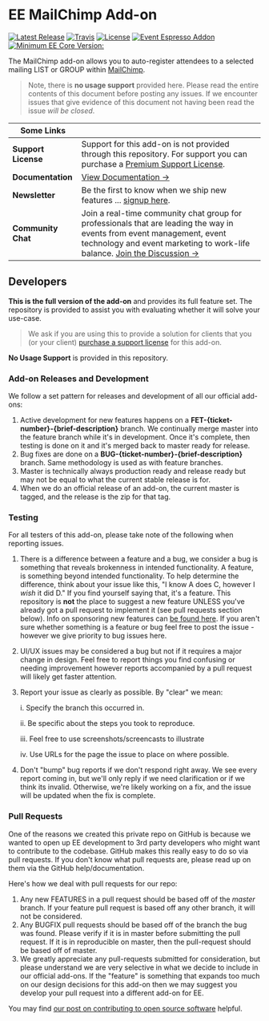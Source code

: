 EE MailChimp Add-on
=========

[![Latest Release](https://img.shields.io/github/tag/eventespresso/eea-mailchimp.svg?style=flat&label=Latest%20Release)](https://github.com/eventespresso/eea-mailchimp/releases)
[![Travis](https://travis-ci.org/eventespresso/eea-mailchimp.svg?branch=master)](https://travis-ci.org/eventespresso/eea-mailchimp)
[![License](https://img.shields.io/badge/License-GPLv2-blue.svg?style=flat)](https://www.gnu.org/licenses/gpl-2.0.html)
[![Event Espresso Addon](https://img.shields.io/badge/Addon%20For-Event%20Espresso-blue.svg)](https://github.com/eventespresso/event-espresso-core)
[![Minimum EE Core Version:](https://img.shields.io/badge/Minimum%20EE%20core%20ver-4.9.26.p-red.svg)](https://github.com/eventespresso/event-espresso-core/releases/tag/4.9.26.p)

The MailChimp add-on allows you to auto-register attendees to a selected mailing LIST or GROUP within [MailChimp](http://eepurl.com/OXgr).

> Note, there is **no usage support** provided here.  Please read the entire contents of this document before posting any issues.  If we encounter issues that give evidence of this document not having been read the issue _will be closed_.

| **Some Links**|     |
|---- | --- |
**Support License** | Support for this add-on is not provided through this repository.  For support you can purchase a [Premium Support License](https://eventespresso.com/product/eea-mailchimp?ee_ver=ee4&utm_source=github&utm_medium=link&utm_campaign=ee_addon_description_readme&utm_content=premium+support+license). 
**Documentation** | [View Documentation →](https://eventespresso.com/wiki/mailchimp-integration?utm_source=github&utm_medium=link&utm_campaign=ee_addon_description_readme&utm_content=view+addon+documentation)
**Newsletter** | Be the first to know when we ship new features ... [signup here](https://eventespresso.com/newsletter/).
**Community Chat** | Join a real-time community chat group for professionals that are leading the way in events from event management, event technology and event marketing to work-life balance. [Join the Discussion →](https://eventsmart.com/contact/community-chat/?utm_source=github&utm_medium=link&utm_campaign=ee_addon_description_read_me&utm_content=community+chat)

## Developers
**This is the full version of the add-on** and provides its full feature set. The repository is provided to assist you with evaluating whether it will solve your use-case.  
> We ask if you are using this to provide a solution for clients that you (or your client) [purchase a support license](https://eventespresso.com/product/eea-mailchimp?ee_ver=ee4&utm_source=github&utm_medium=link&utm_campaign=ee_addon_description_readme&utm_content=premium+support+license) for this add-on.

**No Usage Support** is provided in this repository.

### Add-on Releases and Development
We follow a set pattern for releases and development of all our official add-ons:
1. Active development for new features happens on a **FET-{ticket-number}-{brief-description}** branch.  We continually merge master into the feature branch while it's in development.  Once it's complete, then testing is done on it and it's merged back to master ready for release.
2. Bug fixes are done on a **BUG-{ticket-number}-{brief-description}** branch.  Same methodology is used as with feature branches.
3. Master is technically always production ready and release ready but may not be equal to what the current stable release is for.
4. When we do an official release of an add-on, the current master is tagged, and the release is the zip for that tag.

### Testing
For all testers of this add-on, please take note of the following when reporting issues.
1. There is a difference between a feature and a bug, we consider a bug is something that reveals brokenness in intended functionality.  A feature, is something beyond intended functionality.  To help determine the difference, think about your issue like this, "I know A does C, however I *wish* it did D."  If you find yourself saying that, it's a feature.  This repository is **not** the place to suggest a new feature UNLESS you've already got a pull request to implement it (see pull requests section below).  Info on sponsoring new features can [be found here](https://eventespresso.com/rich-features/sponsor-new-features/).  If you aren't sure whether something is a feature or bug feel free to post the issue - however we give priority to bug issues here.
2. UI/UX issues may be considered a bug but not if it requires a major change in design.  Feel free to report things you find confusing or needing improvement however reports accompanied by a pull request will likely get faster attention.
3. Report your issue as clearly as possible.  By "clear" we mean:

	i. Specify the branch this occurred in.

	ii. Be specific about the steps you took to reproduce.

	iii. Feel free to use screenshots/screencasts to illustrate

	iv. Use URLs for the page the issue to place on where possible.

1. Don't "bump" bug reports if we don't respond right away.  We see every report coming in, but we'll only reply if 
   we need clarification or if we think its invalid.  Otherwise, we're likely working on a fix, and the issue will be updated when the fix is complete.

### Pull Requests
One of the reasons we created this private repo on GitHub is because we wanted to open up EE development to 3rd party developers who might want to contribute to the codebase. GitHub makes this really easy to do so via pull requests.  If you don't know what pull requests are, please read up on them via the GitHub help/documentation.

Here's how we deal with pull requests for our repo:

1. Any new FEATURES in a pull request should be based off of the *master* branch. If your feature pull request is 
   based off any other branch, it will not be considered.
2. Any BUGFIX pull requests should be based off of the branch the bug was found.  Please verify if it is in master before submitting the pull request.  If it is in reproducible on master, then the pull-request should be based off of master.
3. We greatly appreciate any pull-requests submitted for consideration, but please understand we are very selective in what we decide to include in our official add-ons.  If the "feature" is something that expands too much on our design decisions for this add-on then we may suggest you develop your pull request into a different add-on for EE.


You may find [our post on contributing to open source software](https://eventespresso.com/2017/02/5-tips-for-contributing-to-open-source-software-like-event-espresso/) helpful.